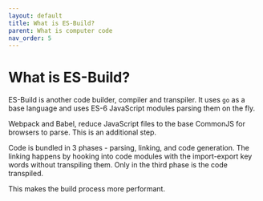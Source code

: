 ```yaml
---
layout: default
title: What is ES-Build?
parent: What is computer code
nav_order: 5
---
```


# What is ES-Build?

ES-Build is another code builder, compiler and transpiler. It uses `go` as a base language and uses ES-6 JavaScript modules parsing them on the fly.

Webpack and Babel, reduce JavaScript files to the base CommonJS for browsers to parse. This is an additional step.

Code is bundled in 3 phases - parsing, linking, and code generation. The linking happens by hooking into code modules with the import-export key words without transpiling them. Only in the third phase is the code transpiled.

This makes the build process more performant.